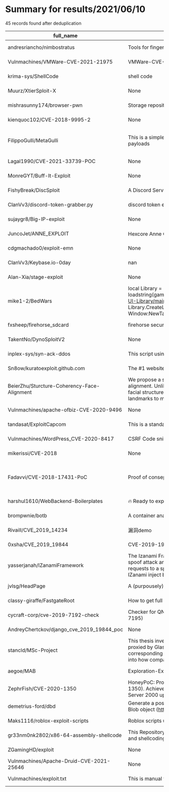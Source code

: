 
# Summary for results/2021/06/10
    
45 records found after deduplication

| full_name | description | html_url | matched_list | matched_count | pushed_at | size | stargazers_count | language | forks_count |
|---------------------------------------------|------------------------------------------------------------------------------------------------------------------------------------------------------------------------------------------------------------------------------------------------------------------|----------------------------------------------------------------|---------------------------------------------------|-----------------|---------------------------|--------|--------------------|------------------|---------------|
| andresriancho/nimbostratus | Tools for fingerprinting and exploiting Amazon cloud infrastructures | https://github.com/andresriancho/nimbostratus | ['exploit'] | 1 | 2021-06-10 07:29:09+00:00 | 626 | 386 | Python | 63 |
| Vulnmachines/VMWare-CVE-2021-21975 | VMWare-CVE-2021-21975 SSRF vulnerability | https://github.com/Vulnmachines/VMWare-CVE-2021-21975 | ['cve-2'] | 1 | 2021-06-10 17:26:45+00:00 | 2 | 1 | | 1 |
| krima-sys/ShellCode | shell code | https://github.com/krima-sys/ShellCode | ['shellcode'] | 1 | 2021-06-10 09:54:51+00:00 | 9 | 0 | Shell | 0 |
| Muurz/XtierSploit-X | None | https://github.com/Muurz/XtierSploit-X | ['sploit'] | 1 | 2021-06-10 21:45:12+00:00 | 3 | 0 | | 0 |
| mishrasunny174/browser-pwn | Storage repository to store various exploits of browser pwn challenges | https://github.com/mishrasunny174/browser-pwn | ['exploit'] | 1 | 2021-06-10 12:26:33+00:00 | 31358 | 0 | JavaScript | 0 |
| kienquoc102/CVE-2018-9995-2 | None | https://github.com/kienquoc102/CVE-2018-9995-2 | ['cve-2'] | 1 | 2021-06-10 11:42:32+00:00 | 4916 | 1 | Python | 0 |
| FilippoGulli/MetaGulli | This is a simple script made with Python to help creating Metasploit payloads | https://github.com/FilippoGulli/MetaGulli | ['metasploit module OR metasploit payload'] | 1 | 2021-06-10 06:59:09+00:00 | 25 | 0 | Python | 0 |
| Lagal1990/CVE-2021-33739-POC | None | https://github.com/Lagal1990/CVE-2021-33739-POC | ['cve poc', 'cve-2'] | 2 | 2021-06-10 10:31:30+00:00 | 126 | 123 | C | 47 |
| MonreGYT/Buff-It-Exploit | None | https://github.com/MonreGYT/Buff-It-Exploit | ['exploit'] | 1 | 2021-06-10 17:27:30+00:00 | 6 | 0 | | 0 |
| FishyBreak/DiscSploit | A Discord Server Destroyer | https://github.com/FishyBreak/DiscSploit | ['sploit'] | 1 | 2021-06-10 19:02:48+00:00 | 51 | 1 | JavaScript | 0 |
| ClanVv3/discord-token-grabber.py | discord token exploit | https://github.com/ClanVv3/discord-token-grabber.py | ['exploit'] | 1 | 2021-06-10 00:45:29+00:00 | 3 | 0 | Python | 0 |
| sujaygr8/Big-IP-exploit | None | https://github.com/sujaygr8/Big-IP-exploit | ['exploit'] | 1 | 2021-06-10 05:05:32+00:00 | 6 | 0 | | 0 |
| JuncoJet/ANNE_EXPLOIT | Hexcore Anne Classic D87 灯效演示程序，QT5 | https://github.com/JuncoJet/ANNE_EXPLOIT | ['exploit'] | 1 | 2021-06-10 07:39:27+00:00 | 8531 | 2 | C | 0 |
| cdgmachado0/exploit-emn | None | https://github.com/cdgmachado0/exploit-emn | ['exploit'] | 1 | 2021-06-10 08:03:53+00:00 | 123 | 0 | Solidity | 0 |
| ClanVv3/Keybase.io-0day | nan | https://github.com/ClanVv3/Keybase.io-0day | ['0day'] | 1 | 2021-06-10 08:07:59+00:00 | 0 | 0 | Python | 0 |
| Alan-Xia/stage-exploit | None | https://github.com/Alan-Xia/stage-exploit | ['exploit'] | 1 | 2021-06-10 09:50:16+00:00 | 388 | 0 | HTML | 0 |
| mike1-2/BedWars | local Library = loadstring(game:HttpGet("https://raw.githubusercontent.com/xHeptc/Kavo-UI-Library/main/source.lua"))() local Window = Library.CreateLib("BedWars[Beta]", "DarkTheme") local Tab = Window:NewTab("All") local Section = Tab:NewSection("Hitbox") | https://github.com/mike1-2/BedWars | ['exploit'] | 1 | 2021-06-10 10:40:44+00:00 | 0 | 0 | | 0 |
| fxsheep/firehorse_sdcard | firehorse secureboot exploit SDCard maker for Redmi 3S | https://github.com/fxsheep/firehorse_sdcard | ['exploit'] | 1 | 2021-06-10 11:53:20+00:00 | 8 | 1 | | 0 |
| TakentNo/DynoSploitV2 | None | https://github.com/TakentNo/DynoSploitV2 | ['sploit'] | 1 | 2021-06-10 12:36:22+00:00 | 10911 | 0 | Lua | 0 |
| inplex-sys/syn-ack-ddos | This script using syn-ack exploit for flooding up / down bandwidth | https://github.com/inplex-sys/syn-ack-ddos | ['exploit'] | 1 | 2021-06-10 13:56:21+00:00 | 163 | 1 | | 0 |
| Sn8ow/kuratoexploit.github.com | The #1 website to exploit your PS3 (From 4.82 to 4.89) | https://github.com/Sn8ow/kuratoexploit.github.com | ['exploit'] | 1 | 2021-06-10 19:02:03+00:00 | 161409 | 0 | C | 0 |
| BeierZhu/Sturcture-Coherency-Face-Alignment | We propose a structure-coherent deep feature learning method for face alignment. Unlike most existing face alignment methods which overlook the facial structure cues, we explicitly exploit the relation among facial landmarks to make the detector robust to | https://github.com/BeierZhu/Sturcture-Coherency-Face-Alignment | ['exploit'] | 1 | 2021-06-10 18:22:06+00:00 | 2743 | 8 | Python | 2 |
| Vulnmachines/apache-ofbiz-CVE-2020-9496 | None | https://github.com/Vulnmachines/apache-ofbiz-CVE-2020-9496 | ['cve-2'] | 1 | 2021-06-10 17:25:51+00:00 | 1 | 0 | | 0 |
| tandasat/ExploitCapcom | This is a standalone exploit for a vulnerable feature in Capcom.sys | https://github.com/tandasat/ExploitCapcom | ['exploit'] | 1 | 2021-06-10 14:01:32+00:00 | 139 | 177 | C++ | 87 |
| Vulnmachines/WordPress_CVE-2020-8417 | CSRF Code snippet vulnerability CVE-2020-8417 | https://github.com/Vulnmachines/WordPress_CVE-2020-8417 | ['cve-2'] | 1 | 2021-06-10 17:27:22+00:00 | 3 | 0 | HTML | 0 |
| mikerissi/CVE-2018 | None | https://github.com/mikerissi/CVE-2018 | ['cve-2'] | 1 | 2021-06-10 20:54:17+00:00 | 152 | 0 | Python | 0 |
| Fadavvi/CVE-2018-17431-PoC | Proof of consept for CVE-2018-17431 | https://github.com/Fadavvi/CVE-2018-17431-PoC | ['cve poc', 'cve-2', 'exploit', 'rce', 'rce poc'] | 5 | 2021-06-10 12:36:31+00:00 | 571 | 2 | Python | 2 |
| harshul1610/WebBackend-Boilerplates | :fire: Ready to exploit examples related to web backend engineering. | https://github.com/harshul1610/WebBackend-Boilerplates | ['exploit'] | 1 | 2021-06-10 21:07:30+00:00 | 80 | 1 | Python | 1 |
| brompwnie/botb | A container analysis and exploitation tool for pentesters and engineers. | https://github.com/brompwnie/botb | ['exploit'] | 1 | 2021-06-10 13:25:13+00:00 | 3861 | 464 | Go | 47 |
| Rivaill/CVE_2019_14234 | 漏洞demo | https://github.com/Rivaill/CVE_2019_14234 | ['cve-2'] | 1 | 2021-06-10 21:47:03+00:00 | 14 | 11 | Python | 4 |
| 0xsha/CVE_2019_19844 | CVE-2019-19844 Docker Edition | https://github.com/0xsha/CVE_2019_19844 | ['cve-2'] | 1 | 2021-06-10 18:15:43+00:00 | 13 | 4 | Python | 4 |
| yasserjanah/IZanamiFramework | The Izanami Framework is a phishing attacks framework, that use ARP spoof attack and DNS spoofing attack to redirect all LAN devices HTTP requests to a specified address to perform a Powerful Phishing attack, IZanami inject beef-xss hook.js file into each | https://github.com/yasserjanah/IZanamiFramework | ['exploit'] | 1 | 2021-06-10 18:53:18+00:00 | 985 | 3 | Python | 1 |
| jvlsg/HeadPage | A (purpousely) vulnerable, social-media-like, django web application | https://github.com/jvlsg/HeadPage | ['rce'] | 1 | 2021-06-10 20:04:24+00:00 | 2204 | 9 | Python | 6 |
| classy-giraffe/FastgateRoot | How to get full access to a Fastgate router. | https://github.com/classy-giraffe/FastgateRoot | ['exploit'] | 1 | 2021-06-10 09:00:23+00:00 | 15 | 3 | | 0 |
| cycraft-corp/cve-2019-7192-check | Checker for QNAP pre-auth root RCE (CVE-2019-7192 ~ CVE-2019-7195) | https://github.com/cycraft-corp/cve-2019-7192-check | ['cve-2', 'rce'] | 2 | 2021-06-10 07:24:54+00:00 | 7 | 7 | Python | 5 |
| AndreyChertckov/django_cve_2019_19844_poc | None | https://github.com/AndreyChertckov/django_cve_2019_19844_poc | ['cve poc', 'cve-2'] | 2 | 2021-06-10 19:17:15+00:00 | 154 | 0 | Python | 0 |
| stancld/MSc-Project | This thesis investigates the relationship between employee sentiment, proxied by Glassdoor reviews and ratings, and excessive returns on corresponding bonds. While sentiment analysis is well studied for probing into how companies are perceived by investors | https://github.com/stancld/MSc-Project | ['exploit'] | 1 | 2021-06-10 19:40:45+00:00 | 69673 | 1 | Jupyter Notebook | 1 |
| aegoe/MAB | Exploration-Exploitation using MAB | https://github.com/aegoe/MAB | ['exploit'] | 1 | 2021-06-10 20:32:34+00:00 | 61077 | 0 | HTML | 1 |
| ZephrFish/CVE-2020-1350 | HoneyPoC: Proof-of-Concept (PoC) script to exploit SIGRed (CVE-2020-1350). Achieves Domain Admin on Domain Controllers running Windows Server 2000 up to Windows Server 2019. | https://github.com/ZephrFish/CVE-2020-1350 | ['cve poc', 'cve-2', 'exploit'] | 3 | 2021-06-10 02:46:52+00:00 | 1105 | 266 | PowerShell | 77 |
| demetrius-ford/dbd | Generate a post exploit script to download an arbitrary file using HTML5's Blob object (https://developer.mozilla.org/en-US/docs/Web/API/Blob) | https://github.com/demetrius-ford/dbd | ['exploit'] | 1 | 2021-06-10 05:38:21+00:00 | 114 | 1 | Python | 0 |
| Maks1116/roblox-exploit-scripts | Roblox scripts used in exploiting roblox | https://github.com/Maks1116/roblox-exploit-scripts | ['exploit'] | 1 | 2021-06-10 18:47:08+00:00 | 970 | 0 | Lua | 0 |
| gr33nm0nk2802/x86-64-assembly-shellcode | This Repository contains notes and code of my learning 32-bit assembly and shellcoding. | https://github.com/gr33nm0nk2802/x86-64-assembly-shellcode | ['shellcode'] | 1 | 2021-06-10 16:00:11+00:00 | 3226 | 1 | Assembly | 0 |
| ZGamingHD/exploit | None | https://github.com/ZGamingHD/exploit | ['exploit'] | 1 | 2021-06-10 10:57:29+00:00 | 18 | 0 | | 0 |
| Vulnmachines/Apache-Druid-CVE-2021-25646 | None | https://github.com/Vulnmachines/Apache-Druid-CVE-2021-25646 | ['cve-2'] | 1 | 2021-06-10 17:24:55+00:00 | 4 | 0 | | 1 |
| Vulnmachines/exploit.txt | This is manual way | https://github.com/Vulnmachines/exploit.txt | ['exploit'] | 1 | 2021-06-10 17:21:53+00:00 | 1 | 0 | | 0 |
